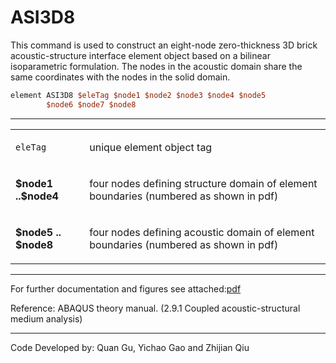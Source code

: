 # ASI3D8

<p>This command is used to construct an eight-node zero-thickness 3D
brick acoustic-structure interface element object based on a bilinear
isoparametric formulation. The nodes in the acoustic domain share the
same coordinates with the nodes in the solid domain.</p>

```tcl
element ASI3D8 $eleTag $node1 $node2 $node3 $node4 $node5
        $node6 $node7 $node8
```
<hr />
<table>
<tbody>
<tr class="odd">
<td><code class="parameter-table-variable">eleTag</code></td>
<td><p>unique element object tag</p></td>
</tr>
<tr class="even">
<td><p><strong>$node1 ..$node4</strong></p></td>
<td><p>four nodes defining structure domain of element boundaries
(numbered as shown in pdf)</p></td>
</tr>
<tr class="odd">
<td><p><strong>$node5 .. $node8</strong></p></td>
<td><p>four nodes defining acoustic domain of element boundaries
(numbered as shown in pdf)</p></td>
</tr>
</tbody>
</table>
<hr />
<p>For further documentation and figures see attached:<a
href="http://opensees.berkeley.edu/doc/ASI3D8.pdf">pdf</a></p>
<p>Reference: ABAQUS theory manual. (2.9.1 Coupled acoustic-structural
medium analysis)</p>
<hr />
<p>Code Developed by: <span style="color:blue"> </span> Quan
Gu, Yichao Gao and Zhijian Qiu</p>
